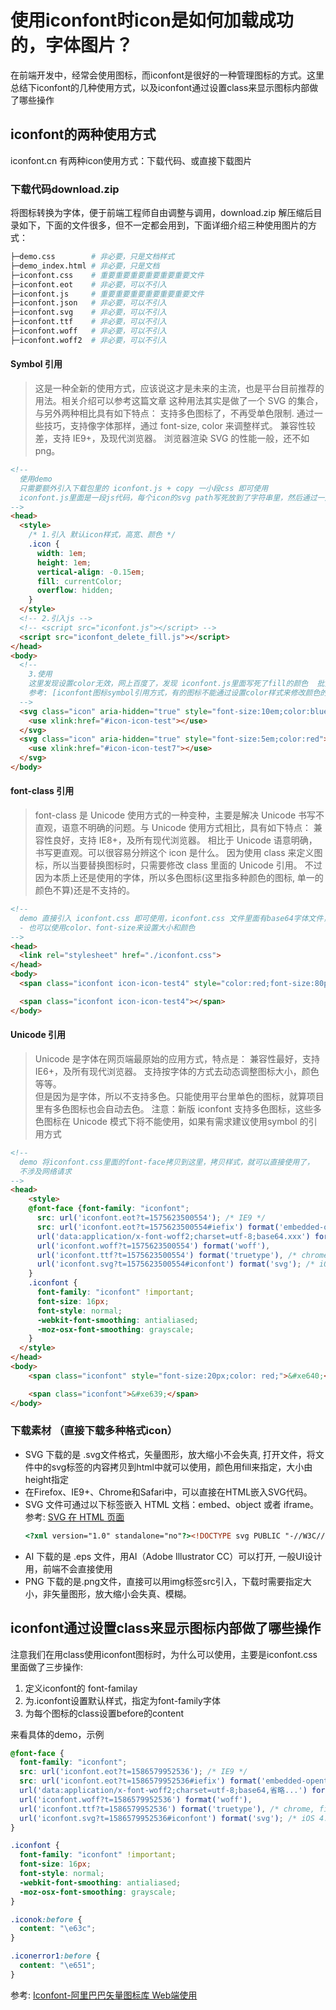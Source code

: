 # 使用iconfont时icon是如何加载成功的，字体图片？

在前端开发中，经常会使用图标，而iconfont是很好的一种管理图标的方式。这里总结下iconfont的几种使用方式，以及iconfont通过设置class来显示图标内部做了哪些操作

## iconfont的两种使用方式
iconfont.cn 有两种icon使用方式：下载代码、或直接下载图片

### 下载代码download.zip
将图标转换为字体，便于前端工程师自由调整与调用，download.zip 解压缩后目录如下，下面的文件很多，但不一定都会用到，下面详细介绍三种使用图片的方式：
```bash
├─demo.css        # 非必要，只是文档样式
├─demo_index.html # 非必要，只是文档
├─iconfont.css    # 重要重要重要重要重要重要文件
├─iconfont.eot    # 非必要，可以不引入
├─iconfont.js     # 重要重要重要重要重要重要文件
├─iconfont.json   # 非必要，可以不引入
├─iconfont.svg    # 非必要，可以不引入
├─iconfont.ttf    # 非必要，可以不引入
├─iconfont.woff   # 非必要，可以不引入
├─iconfont.woff2  # 非必要，可以不引入
```

#### Symbol 引用

> 这是一种全新的使用方式，应该说这才是未来的主流，也是平台目前推荐的用法。相关介绍可以参考这篇文章 这种用法其实是做了一个 SVG 的集合，与另外两种相比具有如下特点：
支持多色图标了，不再受单色限制.
通过一些技巧，支持像字体那样，通过 font-size, color 来调整样式。
兼容性较差，支持 IE9+，及现代浏览器。
浏览器渲染 SVG 的性能一般，还不如 png。

```html
<!-- 
  使用demo 
  只需要额外引入下载包里的 iconfont.js + copy 一小段css 即可使用
  iconfont.js里面是一段js代码，每个icon的svg path写死放到了字符串里，然后通过一定的方式供外部引用，不涉及网络请求
-->
<head>
  <style>
    /* 1.引入 默认icon样式，高宽、颜色 */
    .icon {
      width: 1em;
      height: 1em;
      vertical-align: -0.15em;
      fill: currentColor;
      overflow: hidden;
    }
  </style>
  <!-- 2.引入js -->
  <!-- <script src="iconfont.js"></script> -->
  <script src="iconfont_delete_fill.js"></script>
</head>
<body>
  <!-- 
    3.使用
    这里发现设置color无效，网上百度了，发现 iconfont.js里面写死了fill的颜色  批量替换 fill="#181818" 为空字符串即可 
    参考: [iconfont图标symbol引用方式，有的图标不能通过设置color样式来修改颜色的解决办法] https://www.cnblogs.com/jopny/p/9454785.html
  -->
  <svg class="icon" aria-hidden="true" style="font-size:10em;color:blue">
    <use xlink:href="#icon-icon-test"></use>
  </svg>
  <svg class="icon" aria-hidden="true" style="font-size:5em;color:red">
    <use xlink:href="#icon-icon-test7"></use>
  </svg>
</body>
```

#### font-class 引用

> font-class 是 Unicode 使用方式的一种变种，主要是解决 Unicode 书写不直观，语意不明确的问题。与 Unicode 使用方式相比，具有如下特点：
兼容性良好，支持 IE8+，及所有现代浏览器。
相比于 Unicode 语意明确，书写更直观。可以很容易分辨这个 icon 是什么。
因为使用 class 来定义图标，所以当要替换图标时，只需要修改 class 里面的 Unicode 引用。
不过因为本质上还是使用的字体，所以多色图标(这里指多种颜色的图标, 单一的颜色不算)还是不支持的。

```html
<!-- 
  demo 直接引入 iconfont.css 即可使用，iconfont.css 文件里面有base64字体文件，所以不涉及网络请求
  - 也可以使用color、font-size来设置大小和颜色 
-->
<head>
  <link rel="stylesheet" href="./iconfont.css">
</head>
<body>
  <span class="iconfont icon-icon-test4" style="color:red;font-size:80px;"></span>

  <span class="iconfont icon-icon-test4"></span>
</body>
```

#### Unicode 引用

> Unicode 是字体在网页端最原始的应用方式，特点是：
  兼容性最好，支持 IE6+，及所有现代浏览器。
  支持按字体的方式去动态调整图标大小，颜色等等。  
  但是因为是字体，所以不支持多色。只能使用平台里单色的图标，就算项目里有多色图标也会自动去色。
  注意：新版 iconfont 支持多色图标，这些多色图标在 Unicode 模式下将不能使用，如果有需求建议使用symbol 的引用方式

```html
<!-- 
  demo 将iconfont.css里面的font-face拷贝到这里，拷贝样式，就可以直接使用了，
  不涉及网络请求
-->
<head>
    <style>
    @font-face {font-family: "iconfont";
      src: url('iconfont.eot?t=1575623500554'); /* IE9 */
      src: url('iconfont.eot?t=1575623500554#iefix') format('embedded-opentype'), /* IE6-IE8 */
      url('data:application/x-font-woff2;charset=utf-8;base64.xxx') format('woff2'),
      url('iconfont.woff?t=1575623500554') format('woff'),
      url('iconfont.ttf?t=1575623500554') format('truetype'), /* chrome, firefox, opera, Safari, Android, iOS 4.2+ */
      url('iconfont.svg?t=1575623500554#iconfont') format('svg'); /* iOS 4.1- */
    }
    .iconfont {
      font-family: "iconfont" !important;
      font-size: 16px;
      font-style: normal;
      -webkit-font-smoothing: antialiased;
      -moz-osx-font-smoothing: grayscale;
    }
  </style>
</head>
<body>
    <span class="iconfont" style="font-size:20px;color: red;">&#xe640;</span>

    <span class="iconfont">&#xe639;</span>
</body>
```

### 下载素材 （直接下载多种格式icon）
- SVG 下载的是 .svg文件格式，矢量图形，放大缩小不会失真, 打开文件，将文件中的svg标签的内容拷贝到html中就可以使用，颜色用fill来指定，大小由height指定
- 在Firefox、IE9+、Chrome和Safari中，可以直接在HTML嵌入SVG代码。
- SVG 文件可通过以下标签嵌入 HTML 文档：embed、object 或者 iframe。参考: [SVG 在 HTML 页面](https://www.runoob.com/svg/svg-inhtml.html) 
  ```html
  <?xml version="1.0" standalone="no"?><!DOCTYPE svg PUBLIC "-//W3C//DTD SVG 1.1//EN" "http://www.w3.org/Graphics/SVG/1.1/DTD/svg11.dtd"><svg class="icon" width="16px" height="16.00px" viewBox="0 0 1024 1024" version="1.1" xmlns="http://www.w3.org/2000/svg"><path fill="#333333" d="M176 130.752l-45.248 45.248 22.72 22.528L466.752 512l-336 336 45.248 45.248L512 557.248l313.28 313.472 22.72 22.528 45.248-45.248-22.528-22.72L557.248 512l336-336-45.248-45.248L512 466.752 198.528 153.472z"  /></svg>
  ```
- AI 下载的是 .eps 文件，用AI（Adobe Illustrator CC）可以打开, 一般UI设计用，前端不会直接使用
- PNG 下载的是.png文件，直接可以用img标签src引入，下载时需要指定大小，非矢量图形，放大缩小会失真、模糊。

## iconfont通过设置class来显示图标内部做了哪些操作
注意我们在用class使用iconfont图标时，为什么可以使用，主要是iconfont.css里面做了三步操作:
1. 定义iconfont的 font-familay
2. 为.iconfont设置默认样式，指定为font-family字体
3. 为每个图标的class设置before的content

来看具体的demo，示例

```css
@font-face {
  font-family: "iconfont";
  src: url('iconfont.eot?t=1586579952536'); /* IE9 */
  src: url('iconfont.eot?t=1586579952536#iefix') format('embedded-opentype'), /* IE6-IE8 */
  url('data:application/x-font-woff2;charset=utf-8;base64,省略...') format('woff2'),
  url('iconfont.woff?t=1586579952536') format('woff'),
  url('iconfont.ttf?t=1586579952536') format('truetype'), /* chrome, firefox, opera, Safari, Android, iOS 4.2+ */
  url('iconfont.svg?t=1586579952536#iconfont') format('svg'); /* iOS 4.1- */
}

.iconfont {
  font-family: "iconfont" !important;
  font-size: 16px;
  font-style: normal;
  -webkit-font-smoothing: antialiased;
  -moz-osx-font-smoothing: grayscale;
}

.iconok:before {
  content: "\e63c";
}

.iconerror1:before {
  content: "\e651";
}
```

参考: [Iconfont-阿里巴巴矢量图标库 Web端使用](https://www.iconfont.cn/help/detail?spm=a313x.7781069.1998910419.d8d11a391&helptype=code)